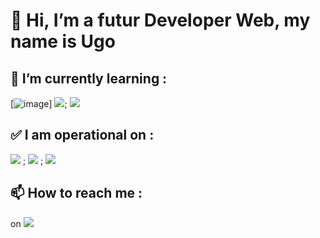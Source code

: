 # 👋 Hi, I’m a futur Developer Web, my name is **Ugo** 

## 🌱 I’m currently learning : 
[![image]({https://img.shields.io/badge/React-20232A?style=for-the-badge&logo=react&logoColor=61DAFB})]
<img src="{https://img.shields.io/badge/React-20232A?style=for-the-badge&logo=react&logoColor=61DAFB}" />; <img src="{https://img.shields.io/badge/Vue.js-35495E?style=for-the-badge&logo=vuedotjs&logoColor=4FC08D}" />
## ✅ I am operational on : 
<img src="{https://img.shields.io/badge/HTML5-E34F26?style=for-the-badge&logo=html5&logoColor=white}" /> ; <img src="{https://img.shields.io/badge/CSS3-1572B6?style=for-the-badge&logo=css3&logoColor=white}" /> ; <img src="{https://img.shields.io/badge/JavaScript-323330?style=for-the-badge&logo=javascript&logoColor=F7DF1E}" />
  
## 📫 How to reach me :
on <img src="{-https://img.shields.io/badge/Discord-5865F2?style=for-the-badge&logo=discord&logoColor=white}" />

<!---
Ugz31/Ugz31 is a ✨ special ✨ repository because its `README.md` (this file) appears on your GitHub profile.
You can click the Preview link to take a look at your changes.
--->
